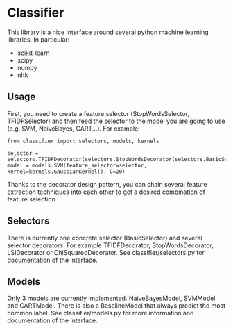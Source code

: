 # Classifier

This library is a nice interface around several python machine learning libraries. In particular:

* scikit-learn
* scipy
* numpy
* nltk

## Usage

First, you need to create a feature selector (StopWordsSelector, TFIDFSelector) and then feed the selector to the model you are going to use (e.g. SVM, NaiveBayes, CART...). For example:

    from classifier import selectors, models, kernels
    
    selector = selectors.TFIDFDecorator(selectors.StopWordsDecorator(selectors.BasicSelector()))
    model = models.SVM(feature_selector=selector, kernel=kernels.GaussianKernel(), C=20)

Thanks to the decorator design pattern, you can chain several feature extraction techniques into each other to get a desired combination of feature selection.

## Selectors

There is currently one concrete selector (BasicSelector) and several selector decorators. For example TFIDFDecorator, StopWordsDecorator, LSIDecorator or ChiSquaredDecorator. See classifier/selectors.py for documentation of the interface.

## Models

Only 3 models are currently implemented. NaiveBayesModel, SVMModel and CARTModel. There is also a BaselineModel that always predict the most common label. See classifier/models.py for more information and documentation of the interface.


